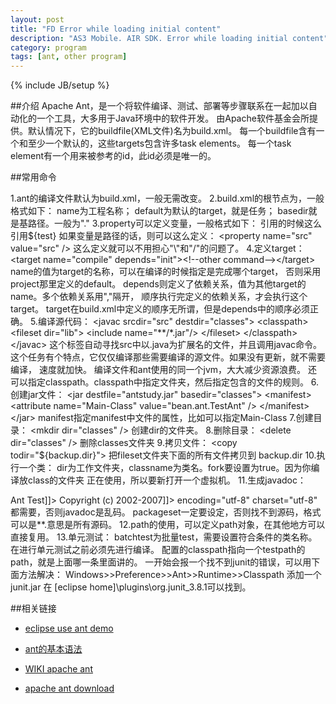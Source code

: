 ```yaml
---
layout: post
title: "FD Error while loading initial content"
description: "AS3 Mobile. AIR SDK. Error while loading initial content"
category: program
tags: [ant, other program]
---
```

{% include JB/setup %}


##介绍
Apache Ant，是一个将软件编译、测试、部署等步骤联系在一起加以自动化的一个工具，大多用于Java环境中的软件开发。
由Apache软件基金会所提供。默认情况下，它的buildfile(XML文件)名为build.xml。
每一个buildfile含有一个<project>和至少一个默认的<target>，这些targets包含许多task elements。
每一个task element有一个用来被参考的id，此id必须是唯一的。


##常用命令

1.ant的编译文件默认为build.xml，一般无需改变。
2.build.xml的根节点为<project>，一般格式如下：
   <project name="AntStudy" default="init" basedir=".">
   name为工程名称；
   default为默认的target，就是任务；
   basedir就是基路径。一般为"."
3.property可以定义变量，一般格式如下：
   <property name="test" value="shit" />
   引用的时候这么引用${test}
   如果变量是路径的话，则可以这么定义：
   <property name="src" value="src" />
   这么定义就可以不用担心"\"和"/"的问题了。
4.定义target：
   <target name="compile" depends="init"><!--other command--></target>
   name的值为target的名称，可以在编译的时候指定是完成哪个target，
   否则采用project那里定义的default。
   depends则定义了依赖关系，值为其他target的name。多个依赖关系用","隔开，
   顺序执行完定义的依赖关系，才会执行这个target。
   target在build.xml中定义的顺序无所谓，但是depends中的顺序必须正确。
5.编译源代码：
   <javac srcdir="src" destdir="classes">
     <classpath> 
             <fileset dir="lib"> 
                 <include name="**/*.jar"/> 
             </fileset>
         </classpath> 
   </javac>
   这个标签自动寻找src中以.java为扩展名的文件，并且调用javac命令。
   这个任务有个特点，它仅仅编译那些需要编译的源文件。如果没有更新，就不需要编译，
   速度就加快。
   编译文件和ant使用的同一个jvm，大大减少资源浪费。
   还可以指定classpath。classpath中指定文件夹，然后指定包含的文件的规则。
6.创建jar文件：
   <jar destfile="antstudy.jar" basedir="classes">
<manifest>
   <attribute name="Main-Class" value="bean.ant.TestAnt" />
</manifest>
   </jar>
   manifest指定manifest中文件的属性，比如可以指定Main-Class
7.创建目录：
   <mkdir dir="classes" />
   创建dir的文件夹。
8.删除目录：
   <delete dir="classes" />
   删除classes文件夹
9.拷贝文件：
    <copy todir="${backup.dir}"> 
        <fileset dir="${classes.dir}"/> 
    </copy>
    把fileset文件夹下面的所有文件拷贝到 backup.dir
10.执行一个类：
    <java dir="${build}" classname="bean.ant.TestAnt" fork="true" />
    dir为工作文件夹，classname为类名。fork要设置为true。因为你编译放class的文件夹
    正在使用，所以要新打开一个虚拟机。
11.生成javadoc：
<javadoc sourcepath="${src}" destdir="${docs}/javadoc" encoding="utf-8" charset="utf-8" 
windowtitle="Spring Framework" source="1.5" access="package" author="true" version="true" 
use="true" defaultexcludes="true">
<doctitle>
   <![CDATA[<h1>Ant Test</h1>]]></doctitle>
<bottom>
   <![CDATA[<i>Copyright (c) 2002-2007</i>]]></bottom>
<packageset dir="${src}">
   <include name="bean/ant/**" />
</packageset>
</javadoc>
encoding="utf-8" charset="utf-8" 都需要，否则javadoc是乱码。
packageset一定要设定，否则找不到源码，格式可以是**.意思是所有源码。
12.path的使用，可以定义path对象，在其他地方可以直接复用。
<path id="1"> 
   <pathelement location="."/> 
   <pathelement location="./lib/junit.jar"/> 
</path>
<path id="2"> 
   <fileset dir="lib"> 
   <include name="**/*.jar"/> 
   </fileset> 
</path>
<javac srcdir="./src" destdir="./classes"> 
   <classpath refid="1"/> 
</javac>
<javac srcdir="./src" destdir="./classes"> 
      <classpath refid="1"> 
          <pathelement location="."/> 
          <pathelement location="./lib/junit.jar"/> 
      </classpath> 
</javac>
13.单元测试：
<junit printsummary="yes">
   <classpath refid="testpath" />
   <batchtest>
    <fileset dir="${test}">
     <include name="**/*Test.java" />
    </fileset>
   </batchtest>
</junit>
    batchtest为批量test，需要设置符合条件的类名称。
    在进行单元测试之前必须先进行编译。
    配置的classpath指向一个testpath的path，就是上面哪一条里面讲的。
    一开始会报一个找不到junit的错误，可以用下面方法解决：
    Windows>>Preference>>Ant>>Runtime>>Classpath
    添加一个junit.jar 在 [eclipse home]\plugins\org.junit_3.8.1可以找到。

##相关链接

- [eclipse use ant demo]
- [ant的基本语法]
- [WIKI apache ant]
- [apache ant download]

  [WIKI apache ant]: http://en.wikipedia.org/wiki/Apache_Ant
  [apache ant download]: http://ant.apache.org/
  [eclipse use ant demo]: http://cjbskysea.blogbus.com/logs/33697954.html
  [ant的基本语法]: http://252401762.iteye.com/blog/312422